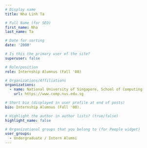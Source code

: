 ```yaml
---
# Display name
title: Nha Linh Ta

# Full Name (for SEO) 
first_name: Nha
last_name: Ta

# Date for sorting
date: '2008'

# Is this the primary user of the site?
superuser: false

# Role/position
role: Internship Alumnus (Fall '08)

# Organizations/Affiliations
organizations:
  - name: National University of Singapore, School of Computing
    url: https://www.comp.nus.edu.sg

# Short bio (displayed in user profile at end of posts)
bio: Internship Alumnus (Fall '08). 

# Highlight the author in author lists? (true/false)
highlight_name: false

# Organizational groups that you belong to (for People widget)
user_groups:
  - Undergraduate / Intern Alumni
---
```

